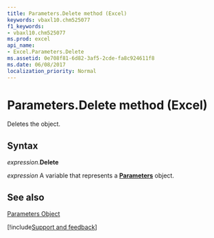 ```yaml
---
title: Parameters.Delete method (Excel)
keywords: vbaxl10.chm525077
f1_keywords:
- vbaxl10.chm525077
ms.prod: excel
api_name:
- Excel.Parameters.Delete
ms.assetid: 0e708f81-6d82-3af5-2cde-fa8c924611f8
ms.date: 06/08/2017
localization_priority: Normal
---
```



# Parameters.Delete method (Excel)

Deletes the object.


## Syntax

_expression_.**Delete**

_expression_ A variable that represents a **[Parameters](Excel.Parameters.md)** object.


## See also


[Parameters Object](Excel.Parameters.md)

[!include[Support and feedback](~/includes/feedback-boilerplate.md)]